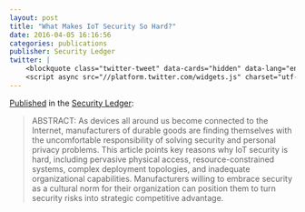 ```yaml
---
layout: post
title: "What Makes IoT Security So Hard?"
date: 2016-04-05 16:16:56
categories: publications
publisher: Security Ledger
twitter: |
    <blockquote class="twitter-tweet" data-cards="hidden" data-lang="en"><p lang="en" dir="ltr">Opinion: What Makes IoT Security So Hard? by Mark Benson <a href="https://twitter.com/exosite">@exosite</a> <a href="https://t.co/zOnW6arpqI">https://t.co/zOnW6arpqI</a> via <a href="https://twitter.com/securityledger">@securityledger</a></p>&mdash; Paul Roberts (@paulfroberts) <a href="https://twitter.com/paulfroberts/status/717674930784112640">April 6, 2016</a></blockquote>
    <script async src="//platform.twitter.com/widgets.js" charset="utf-8"></script>
---
```


[Published](https://securityledger.com/2016/04/opinion-what-makes-iot-security-so-hard/) in the [Security Ledger](https://securityledger.com/):

> ABSTRACT: As devices all around us become connected to the Internet, manufacturers of durable goods are finding themselves with the uncomfortable responsibility of solving security and personal privacy problems. This article points key reasons why IoT security is hard, including pervasive physical access, resource-constrained systems, complex deployment topologies, and inadequate organizational capabilities. Manufacturers willing to embrace security as a cultural norm for their organization can position them to turn security risks into strategic competitive advantage.

